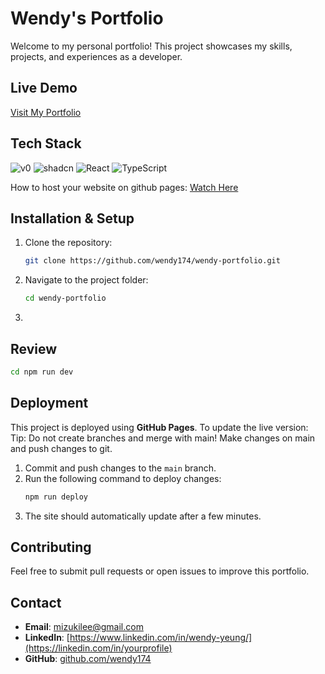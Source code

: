 # Wendy's Portfolio

Welcome to my personal portfolio! This project showcases my skills, projects, and experiences as a developer.

## Live Demo
[Visit My Portfolio](https://wendy174.github.io/wendy-portfolio/)


## Tech Stack

![v0](https://img.shields.io/badge/v0-%23000000.svg?style=for-the-badge&logo=vercel&logoColor=white)
![shadcn](https://img.shields.io/badge/shadcn-%231E293B.svg?style=for-the-badge)
![React](https://img.shields.io/badge/react-%2361DAFB.svg?style=for-the-badge&logo=react&logoColor=black)
![TypeScript](https://img.shields.io/badge/TypeScript-%23007ACC.svg?style=for-the-badge&logo=typescript&logoColor=white)

How to host your website on github pages: [Watch Here](https://www.youtube.com/watch?v=hn1IkJk24ow)


## Installation & Setup
1. Clone the repository:
   ```sh
   git clone https://github.com/wendy174/wendy-portfolio.git
   ```
2. Navigate to the project folder:
   ```sh
   cd wendy-portfolio
   ```
3. 

## Review 
   ```sh
   cd npm run dev 
   ```

## Deployment
This project is deployed using **GitHub Pages**. To update the live version:
Tip: Do not create branches and merge with main! Make changes on main and push changes to git.

1. Commit and push changes to the `main` branch.
2. Run the following command to deploy changes:
   ```sh
   npm run deploy
   ```
3. The site should automatically update after a few minutes.

## Contributing
Feel free to submit pull requests or open issues to improve this portfolio.

## Contact
- **Email**: [mizukilee@gmail.com](mailto:your-email@example.com)
- **LinkedIn**: [https://www.linkedin.com/in/wendy-yeung/](https://linkedin.com/in/yourprofile)
- **GitHub**: [github.com/wendy174](https://github.com/wendy174)




